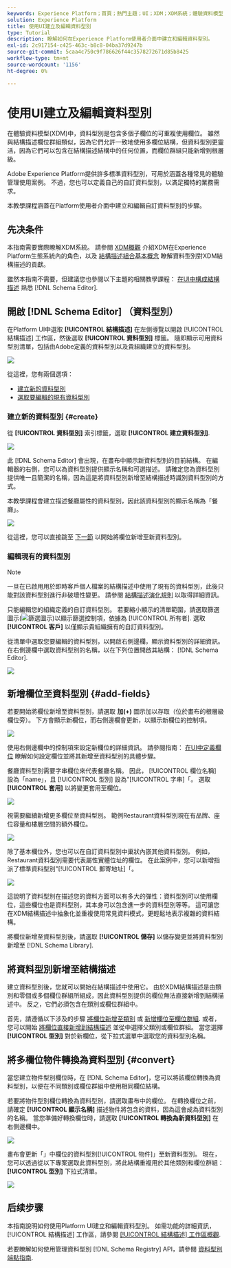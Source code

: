 ```yaml
---
keywords: Experience Platform；首頁；熱門主題；UI；XDM；XDM系統；體驗資料模型；體驗資料模型；資料模型；資料模型；結構描述登入；結構描述登入；結構描述；結構描述；結構描述；建立；資料型別；資料型別；
solution: Experience Platform
title: 使用UI建立及編輯資料型別
type: Tutorial
description: 瞭解如何在Experience Platform使用者介面中建立和編輯資料型別。
exl-id: 2c917154-c425-463c-b8c8-04ba37d9247b
source-git-commit: 5caa4c750c9f786626f44c3578272671d85b8425
workflow-type: tm+mt
source-wordcount: '1156'
ht-degree: 0%

---
```


# 使用UI建立及編輯資料型別

在體驗資料模型(XDM)中，資料型別是包含多個子欄位的可重複使用欄位。 雖然與結構描述欄位群組類似，因為它們允許一致地使用多欄位結構，但資料型別更靈活，因為它們可以包含在結構描述結構中的任何位置，而欄位群組只能新增到根層級。

Adobe Experience Platform提供許多標準資料型別，可用於涵蓋各種常見的體驗管理使用案例。 不過，您也可以定義自己的自訂資料型別，以滿足獨特的業務需求。

本教學課程涵蓋在Platform使用者介面中建立和編輯自訂資料型別的步驟。

## 先决条件

本指南需要實際瞭解XDM系統。 請參閱 [XDM概觀](../../home.md) 介紹XDM在Experience Platform生態系統內的角色，以及 [結構描述組合基本概念](../../schema/composition.md) 瞭解資料型別對XDM結構描述的貢獻。

雖然本指南不需要，但建議您也參閱以下主題的相關教學課程： [在UI中構成結構描述](../../tutorials/create-schema-ui.md) 熟悉 [!DNL Schema Editor].

## 開啟 [!DNL Schema Editor] （資料型別）

在Platform UI中選取 **[!UICONTROL 結構描述]** 在左側導覽以開啟 [!UICONTROL 結構描述] 工作區，然後選取 **[!UICONTROL 資料型別]** 標籤。 隨即顯示可用資料型別清單，包括由Adobe定義的資料型別以及貴組織建立的資料型別。

![](../../images/ui/resources/data-types/data-types-tab.png)

從這裡，您有兩個選項：

- [建立新的資料型別](#create)
- [選取要編輯的現有資料型別](#edit)

### 建立新的資料型別 {#create}

從 **[!UICONTROL 資料型別]** 索引標籤，選取 **[!UICONTROL 建立資料型別]**.

![](../../images/ui/resources/data-types/create.png)

此 [!DNL Schema Editor] 會出現，在畫布中顯示新資料型別的目前結構。 在編輯器的右側，您可以為資料型別提供顯示名稱和可選描述。 請確定您為資料型別提供唯一且簡潔的名稱，因為這是將資料型別新增至結構描述時識別資料型別的方式。

本教學課程會建立描述餐廳屬性的資料型別，因此該資料型別的顯示名稱為「餐廳」。

![](../../images/ui/resources/data-types/data-type-properties.png)

從這裡，您可以直接跳至 [下一節](#add-fields) 以開始將欄位新增至新資料型別。

### 編輯現有的資料型別

>[!NOTE]
>
>一旦在已啟用用於即時客戶個人檔案的結構描述中使用了現有的資料型別，此後只能對該資料型別進行非破壞性變更。 請參閱 [結構描述演化規則](../../schema/composition.md#evolution) 以取得詳細資訊。

只能編輯您的組織定義的自訂資料型別。 若要縮小顯示的清單範圍，請選取篩選圖示(![篩選圖示](../../images/ui/resources/data-types/filter.png))以顯示篩選控制項，依據為 [!UICONTROL 所有者]. 選取 **[!UICONTROL 客戶]** 以僅顯示貴組織擁有的自訂資料型別。

從清單中選取您要編輯的資料型別，以開啟右側邊欄，顯示資料型別的詳細資訊。 在右側邊欄中選取資料型別的名稱，以在下列位置開啟其結構： [!DNL Schema Editor].

![](../../images/ui/resources/data-types/edit.png)

## 新增欄位至資料型別 {#add-fields}

若要開始將欄位新增至資料型別，請選取 **加(+)** 圖示加以存取（位於畫布的根層級欄位旁）。 下方會顯示新欄位，而右側邊欄會更新，以顯示新欄位的控制項。

![](../../images/ui/resources/data-types/new-field.png)

使用右側邊欄中的控制項來設定新欄位的詳細資訊。 請參閱指南： [在UI中定義欄位](../fields/overview.md#define) 瞭解如何設定欄位並將其新增至資料型別的具體步驟。

餐廳資料型別需要字串欄位來代表餐廳名稱。 因此， [!UICONTROL 欄位名稱] 設為「name」，且 [!UICONTROL 型別] 設為&quot;[!UICONTROL 字串]「。 選取 **[!UICONTROL 套用]** 以將變更套用至欄位。

![](../../images/ui/resources/data-types/name-field.png)

視需要繼續新增更多欄位至資料型別。 範例Restaurant資料型別現在有品牌、座位容量和樓層空間的額外欄位。

![](../../images/ui/resources/data-types/more-fields.png)

除了基本欄位外，您也可以在自訂資料型別中巢狀內嵌其他資料型別。 例如，Restaurant資料型別需要代表屬性實體位址的欄位。 在此案例中，您可以新增指派了標準資料型別&quot;[!UICONTROL 郵寄地址]「。

![](../../images/ui/resources/data-types/address-field.png)

這說明了資料型別在描述您的資料方面可以有多大的彈性：資料型別可以使用欄位，這些欄位也是資料型別，其本身可以包含進一步的資料型別等等。 這可讓您在XDM結構描述中抽象化並重複使用常見資料模式，更輕鬆地表示複雜的資料結構。

將欄位新增至資料型別後，請選取 **[!UICONTROL 儲存]** 以儲存變更並將資料型別新增至 [!DNL Schema Library].

## 將資料型別新增至結構描述

建立資料型別後，您就可以開始在結構描述中使用它。 由於XDM結構描述是由類別和零個或多個欄位群組所組成，因此資料型別提供的欄位無法直接新增到結構描述中。 反之，它們必須包含在類別或欄位群組中。

首先，請遵循以下涉及的步驟 [將欄位新增至類別](./classes.md#add-fields) 或 [新增欄位至欄位群組](./field-groups.md#add-fields). 或者，您可以開始 [將欄位直接新增到結構描述](./schemas.md#add-individual-fields) 並從中選擇父類別或欄位群組。 當您選擇 **[!UICONTROL 型別]** 對於新欄位，從下拉式選單中選取您的資料型別名稱。

## 將多欄位物件轉換為資料型別 {#convert}

當您建立物件型別欄位時，在 [!DNL Schema Editor]，您可以將該欄位轉換為資料型別，以便在不同類別或欄位群組中使用相同欄位結構。

若要將物件型別欄位轉換為資料型別，請選取畫布中的欄位。 在轉換欄位之前，請確定 **[!UICONTROL 顯示名稱]** 描述物件將包含的資料，因為這會成為資料型別的名稱。 當您準備好轉換欄位時，請選取 **[!UICONTROL 轉換為新資料型別]** 在右側邊欄中。

![](../../images/ui/resources/data-types/convert-object.png)

畫布會更新「」中欄位的資料型別[!UICONTROL 物件]」至新資料型別。 現在，您可以透過從以下專案選取此資料型別，將此結構重複用於其他類別和欄位群組： **[!UICONTROL 型別]** 下拉式清單。

![](../../images/ui/resources/data-types/converted.png)

## 后续步骤

本指南說明如何使用Platform UI建立和編輯資料型別。 如需功能的詳細資訊， [!UICONTROL 結構描述] 工作區，請參閱 [[!UICONTROL 結構描述] 工作區概觀](../overview.md).

若要瞭解如何使用管理資料型別 [!DNL Schema Registry] API，請參閱 [資料型別端點指南](../../api/data-types.md).
